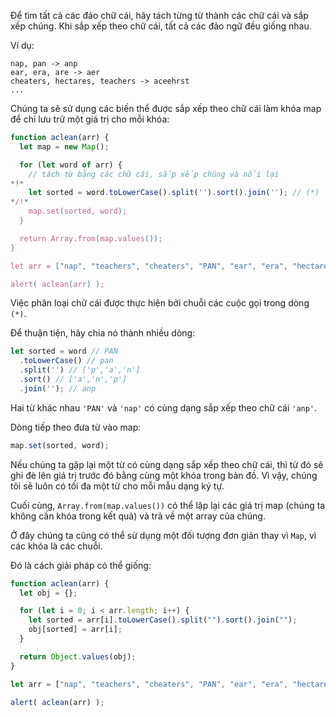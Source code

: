 Để tìm tất cả các đảo chữ cái, hãy tách từng từ thành các chữ cái và sắp xếp chúng. Khi sắp xếp theo chữ cái, tất cả các đảo ngữ đều giống nhau.

Ví dụ:

```
nap, pan -> anp
ear, era, are -> aer
cheaters, hectares, teachers -> aceehrst
...
```

Chúng ta sẽ sử dụng các biến thể được sắp xếp theo chữ cái làm khóa map để chỉ lưu trữ một giá trị cho mỗi khóa:

```js run
function aclean(arr) {
  let map = new Map();

  for (let word of arr) {
    // tách từ bằng các chữ cái, sắp xếp chúng và nối lại
*!*
    let sorted = word.toLowerCase().split('').sort().join(''); // (*)
*/!*
    map.set(sorted, word);
  }

  return Array.from(map.values());
}

let arr = ["nap", "teachers", "cheaters", "PAN", "ear", "era", "hectares"];

alert( aclean(arr) );
```

Việc phân loại chữ cái được thực hiện bởi chuỗi các cuộc gọi trong dòng `(*)`.

Để thuận tiện, hãy chia nó thành nhiều dòng:

```js
let sorted = word // PAN
  .toLowerCase() // pan
  .split('') // ['p','a','n']
  .sort() // ['a','n','p']
  .join(''); // anp
```

Hai từ khác nhau `'PAN'` và `'nap'` có cùng dạng sắp xếp theo chữ cái `'anp'`.

Dòng tiếp theo đưa từ vào map:

```js
map.set(sorted, word);
```

Nếu chúng ta gặp lại một từ có cùng dạng sắp xếp theo chữ cái, thì từ đó sẽ ghi đè lên giá trị trước đó bằng cùng một khóa trong bản đồ. Vì vậy, chúng tôi sẽ luôn có tối đa một từ cho mỗi mẫu dạng ký tự.

Cuối cùng, `Array.from(map.values())` có thể lặp lại các giá trị map (chúng ta không cần khóa trong kết quả) và trả về một array của chúng.

Ở đây chúng ta cũng có thể sử dụng một đối tượng đơn giản thay vì `Map`, vì các khóa là các chuỗi.

Đó là cách giải pháp có thể giống:

```js run demo
function aclean(arr) {
  let obj = {};

  for (let i = 0; i < arr.length; i++) {
    let sorted = arr[i].toLowerCase().split("").sort().join("");
    obj[sorted] = arr[i];
  }

  return Object.values(obj);
}

let arr = ["nap", "teachers", "cheaters", "PAN", "ear", "era", "hectares"];

alert( aclean(arr) );
```
